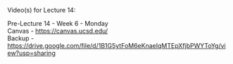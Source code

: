 Video(s) for Lecture 14:

Pre-Lecture 14 - Week 6 - Monday  
Canvas - https://canvas.ucsd.edu/  
Backup - https://drive.google.com/file/d/1B1G5ytFoM6eKnaeIqMTEpXfjbPWYToYg/view?usp=sharing